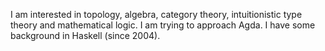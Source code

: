 I am interested in topology, algebra, category theory, intuitionistic type theory and mathematical logic.
I am trying to approach Agda.
I have some background in Haskell (since 2004).
<!--
- 👋 Hi, I’m @alignalghii
- 👀 I’m interested in ...
- 🌱 I’m currently learning ...
- 💞️ I’m looking to collaborate on ...
- 📫 How to reach me ...
-->

<!---
alignalghii/alignalghii is a ✨ special ✨ repository because its `README.md` (this file) appears on your GitHub profile.
You can click the Preview link to take a look at your changes.
--->
